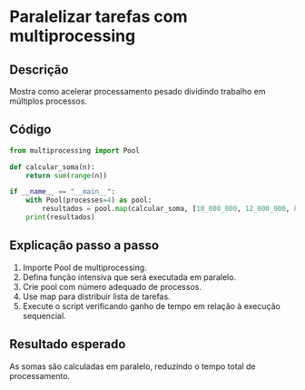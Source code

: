 # Paralelizar tarefas com multiprocessing

## Descrição
Mostra como acelerar processamento pesado dividindo trabalho em múltiplos processos.

## Código
```python
from multiprocessing import Pool

def calcular_soma(n):
    return sum(range(n))

if __name__ == "__main__":
    with Pool(processes=4) as pool:
        resultados = pool.map(calcular_soma, [10_000_000, 12_000_000, 8_000_000, 15_000_000])
    print(resultados)
```

## Explicação passo a passo
1. Importe Pool de multiprocessing.
2. Defina função intensiva que será executada em paralelo.
3. Crie pool com número adequado de processos.
4. Use map para distribuir lista de tarefas.
5. Execute o script verificando ganho de tempo em relação à execução sequencial.

## Resultado esperado
As somas são calculadas em paralelo, reduzindo o tempo total de processamento.
